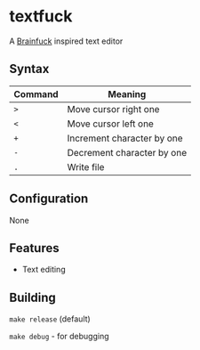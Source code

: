# textfuck
A [Brainfuck](https://en.wikipedia.org/wiki/Brainfuck) inspired text editor

## Syntax
| Command | Meaning |
| --- | --- |
| `>` | Move cursor right one |
| `<` | Move cursor left one |
| `+` | Increment character by one |
| `-` | Decrement character by one |
| `.` | Write file |

## Configuration
None

## Features
- Text editing

## Building
`make release` (default)

`make debug` - for debugging
